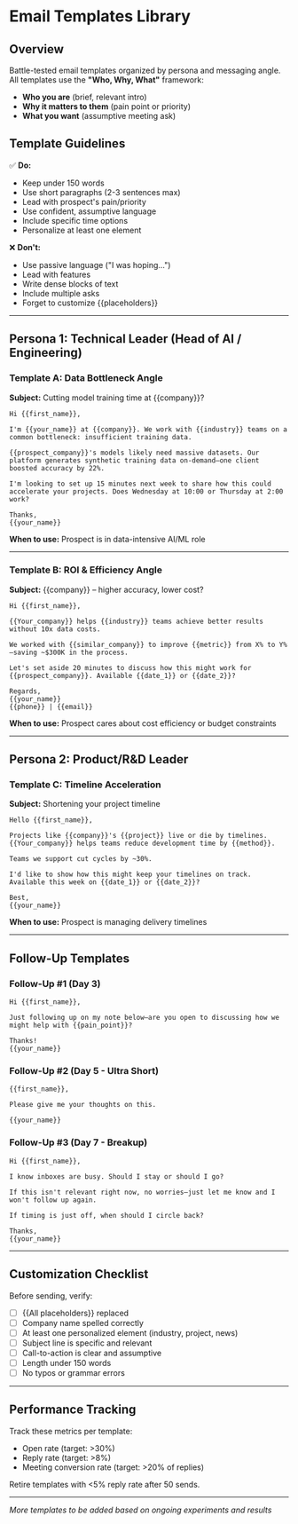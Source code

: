 # Email Templates Library

## Overview
Battle-tested email templates organized by persona and messaging angle. All templates use the **"Who, Why, What"** framework:
- **Who you are** (brief, relevant intro)
- **Why it matters to them** (pain point or priority)
- **What you want** (assumptive meeting ask)

## Template Guidelines

✅ **Do:**
- Keep under 150 words
- Use short paragraphs (2-3 sentences max)
- Lead with prospect's pain/priority
- Use confident, assumptive language
- Include specific time options
- Personalize at least one element

❌ **Don't:**
- Use passive language ("I was hoping...")
- Lead with features
- Write dense blocks of text
- Include multiple asks
- Forget to customize {{placeholders}}

---

## Persona 1: Technical Leader (Head of AI / Engineering)

### Template A: Data Bottleneck Angle

**Subject:** Cutting model training time at {{company}}?

```
Hi {{first_name}},

I'm {{your_name}} at {{company}}. We work with {{industry}} teams on a common bottleneck: insufficient training data.

{{prospect_company}}'s models likely need massive datasets. Our platform generates synthetic training data on-demand—one client boosted accuracy by 22%.

I'm looking to set up 15 minutes next week to share how this could accelerate your projects. Does Wednesday at 10:00 or Thursday at 2:00 work?

Thanks,
{{your_name}}
```

**When to use:** Prospect is in data-intensive AI/ML role

---

### Template B: ROI & Efficiency Angle

**Subject:** {{company}} – higher accuracy, lower cost?

```
Hi {{first_name}},

{{Your_company}} helps {{industry}} teams achieve better results without 10x data costs.

We worked with {{similar_company}} to improve {{metric}} from X% to Y%—saving ~$300K in the process.

Let's set aside 20 minutes to discuss how this might work for {{prospect_company}}. Available {{date_1}} or {{date_2}}?

Regards,
{{your_name}}
{{phone}} | {{email}}
```

**When to use:** Prospect cares about cost efficiency or budget constraints

---

## Persona 2: Product/R&D Leader

### Template C: Timeline Acceleration

**Subject:** Shortening your project timeline

```
Hello {{first_name}},

Projects like {{company}}'s {{project}} live or die by timelines. {{Your_company}} helps teams reduce development time by {{method}}.

Teams we support cut cycles by ~30%.

I'd like to show how this might keep your timelines on track. Available this week on {{date_1}} or {{date_2}}?

Best,
{{your_name}}
```

**When to use:** Prospect is managing delivery timelines

---

## Follow-Up Templates

### Follow-Up #1 (Day 3)

```
Hi {{first_name}},

Just following up on my note below—are you open to discussing how we might help with {{pain_point}}?

Thanks!
{{your_name}}
```

### Follow-Up #2 (Day 5 - Ultra Short)

```
{{first_name}},

Please give me your thoughts on this.

{{your_name}}
```

### Follow-Up #3 (Day 7 - Breakup)

```
Hi {{first_name}},

I know inboxes are busy. Should I stay or should I go?

If this isn't relevant right now, no worries—just let me know and I won't follow up again.

If timing is just off, when should I circle back?

Thanks,
{{your_name}}
```

---

## Customization Checklist

Before sending, verify:
- [ ] {{All placeholders}} replaced
- [ ] Company name spelled correctly
- [ ] At least one personalized element (industry, project, news)
- [ ] Subject line is specific and relevant
- [ ] Call-to-action is clear and assumptive
- [ ] Length under 150 words
- [ ] No typos or grammar errors

---

## Performance Tracking

Track these metrics per template:
- Open rate (target: >30%)
- Reply rate (target: >8%)
- Meeting conversion rate (target: >20% of replies)

Retire templates with <5% reply rate after 50 sends.

---

*More templates to be added based on ongoing experiments and results*